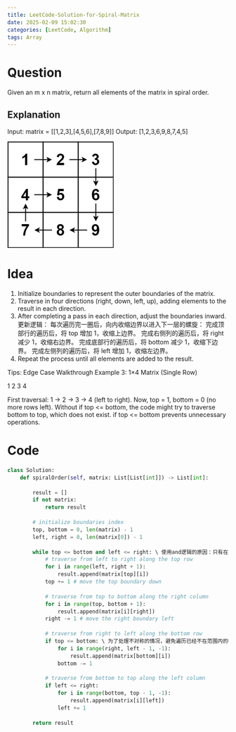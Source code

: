 ```yaml
---
title: LeetCode-Solution-for-Spiral-Matrix
date: 2025-02-09 15:02:30
categories: [LeetCode, Algorithm]
tags: Array
---
```


# Question

Given an m x n matrix, return all elements of the matrix in spiral order.

## Explanation

Input: matrix = [[1,2,3],[4,5,6],[7,8,9]]
Output: [1,2,3,6,9,8,7,4,5]

![Local image](./images/54_1.png "Spiral Matrix")

# Idea

1. Initialize boundaries to represent the outer boundaries of the matrix.
2. Traverse in four directions (right, down, left, up), adding elements to the result in each direction.
3. After completing a pass in each direction, adjust the boundaries inward.
   更新逻辑： 每次遍历完一圈后，向内收缩边界以进入下一层的螺旋：
   完成顶部行的遍历后，将 top 增加 1，收缩上边界。
   完成右侧列的遍历后，将 right 减少 1，收缩右边界。
   完成底部行的遍历后，将 bottom 减少 1，收缩下边界。
   完成左侧列的遍历后，将 left 增加 1，收缩左边界。
4. Repeat the process until all elements are added to the result.

Tips:
Edge Case Walkthrough
Example 3: 1×4 Matrix (Single Row)

1 2 3 4

First traversal: 1 → 2 → 3 → 4 (left to right).
Now, top = 1, bottom = 0 (no more rows left).
Without if top <= bottom, the code might try to traverse bottom to top, which does not exist.
if top <= bottom prevents unnecessary operations.

# Code

```python
class Solution:
    def spiralOrder(self, matrix: List[List[int]]) -> List[int]:

        result = []
        if not matrix:
            return result

        # initialize boundaries index
        top, bottom = 0, len(matrix) - 1
        left, right = 0, len(matrix[0]) - 1

        while top <= bottom and left <= right: \ 使用and逻辑的原因：只有在 top <= bottom 且 left <= right 时，我们才有一个有效的矩形区域（即还有行和列未被遍历），可以继续进行螺旋遍历。
            # traverse from left to right along the top row
            for i in range(left, right + 1):
                result.append(matrix[top][i])
            top += 1 # move the top boundary down

            # traverse from top to bottom along the right column
            for i in range(top, bottom + 1):
                result.append(matrix[i][right])
            right -= 1 # move the right boundary left

            # traverse from right to left along the bottom row
            if top <= bottom: \ 为了处理不对称的情况，避免遍历已经不在范围内的行或列，导致重复添加元素或访问超出矩阵范围的元素
                for i in range(right, left - 1, -1):
                    result.append(matrix[bottom][i])
                bottom -= 1

            # traverse from bottom to top along the left column
            if left <= right:
                for i in range(bottom, top - 1, -1):
                    result.append(matrix[i][left])
                left += 1

        return result



```
